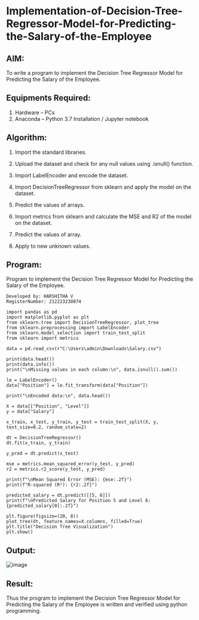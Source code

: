 # Implementation-of-Decision-Tree-Regressor-Model-for-Predicting-the-Salary-of-the-Employee

## AIM:
To write a program to implement the Decision Tree Regressor Model for Predicting the Salary of the Employee.

## Equipments Required:
1. Hardware – PCs
2. Anaconda – Python 3.7 Installation / Jupyter notebook

## Algorithm:
1. Import the standard libraries.

2. Upload the dataset and check for any null values using .isnull() function.

3. Import LabelEncoder and encode the dataset.

4. Import DecisionTreeRegressor from sklearn and apply the model on the dataset.

5. Predict the values of arrays.

6. Import metrics from sklearn and calculate the MSE and R2 of the model on the dataset.

7. Predict the values of array.

8. Apply to new unknown values.

## Program:
Program to implement the Decision Tree Regressor Model for Predicting the Salary of the Employee.
```
Developed by: HARSHITHA V
RegisterNumber: 212223230074
```
```
import pandas as pd
import matplotlib.pyplot as plt
from sklearn.tree import DecisionTreeRegressor, plot_tree
from sklearn.preprocessing import LabelEncoder
from sklearn.model_selection import train_test_split
from sklearn import metrics

data = pd.read_csv(r"C:\Users\admin\Downloads\Salary.csv")

print(data.head())
print(data.info())
print("\nMissing values in each column:\n", data.isnull().sum())

le = LabelEncoder()
data["Position"] = le.fit_transform(data["Position"])

print("\nEncoded data:\n", data.head())

X = data[["Position", "Level"]]
y = data["Salary"]

x_train, x_test, y_train, y_test = train_test_split(X, y, test_size=0.2, random_state=2)

dt = DecisionTreeRegressor()
dt.fit(x_train, y_train)

y_pred = dt.predict(x_test)

mse = metrics.mean_squared_error(y_test, y_pred)
r2 = metrics.r2_score(y_test, y_pred)

print(f"\nMean Squared Error (MSE): {mse:.2f}")
print(f"R-squared (R²): {r2:.2f}")

predicted_salary = dt.predict([[5, 6]])
print(f"\nPredicted Salary for Position 5 and Level 6: {predicted_salary[0]:.2f}")

plt.figure(figsize=(20, 8))
plot_tree(dt, feature_names=X.columns, filled=True)
plt.title("Decision Tree Visualization")
plt.show()

```

## Output:
![image](https://github.com/user-attachments/assets/2ab3c067-4760-43cb-ac9d-88394c13fdfe)

## Result:
Thus the program to implement the Decision Tree Regressor Model for Predicting the Salary of the Employee is written and verified using python programming.
